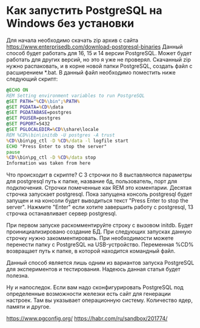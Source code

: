 # Как запустить PostgreSQL на Windows без установки

Для начала необходимо скачать zip архив с сайта https://www.enterprisedb.com/download-postgresql-binaries
Данный способ будет работать для 16, 15 и 14 версии PostgreSQL. Может будет работать для других версий, но это я уже не проверял. Скачанный zip нужно распаковать, и в корне новой папки PostgreSQL, создать файл с расширением *.bat. 
В данный файл необходимо поместить ниже следующий скрипт: 

```bat
@ECHO ON
REM Setting environment variables to run PostgreSQL
@SET PATH="%CD%\bin";%PATH%
@SET PGDATA=%CD%\data
@SET PGDATABASE=postgres
@SET PGUSER=postgres
@SET PGPORT=5432
@SET PGLOCALEDIR=%CD%\share\locale
REM %CD%\bin\initdb -U postgres -A trust
%CD%\bin\pg_ctl -D %CD%/data -l logfile start
ECHO "Press Enter to stop the server"
pause
%CD%\bin\pg_ctl -D %CD%/data stop
Information was taken from here
```
Что происходит в скрипте? C 3 строчки по 8 выставляются параметры для postgresql путь к папке, название бд, пользователь, порт для подключения. Строчки помеченные как REM это коментарии. Десятая строчка запускает postgresql. Пока запущена консоль postgresql будет запущен и на консоли будет выводиться текст "Press Enter to stop the server". Нажмите "Enter" если хотите завершить работу с postgresql, 13 строчка останавливает сервер postgresql.

При первом запуске раскомментируйте строку с вызовом initdb. Будет проинициализировано создание БД. При следующих запусках данную строчку нужно закомментировать.  При необходимости можете перенести папку с PostgreSQL  на USB-устройство.  Переменная %CD% возвращает путь к папке, в которой находится командный файл.

Данный способ является лишь одним из вариантов запуска PostgreSQL для экспериментов и тестирования. Надеюсь данная статья будет полезна.

Ну и напоследок. Если вам надо сконфигурировать PostgreSQL под определенные возможности железки есть сайт для генерации настроек. Там вы указывает операционную систему. Количество ядер, памяти и другое.

https://www.pgconfig.org/
https://habr.com/ru/sandbox/201774/

